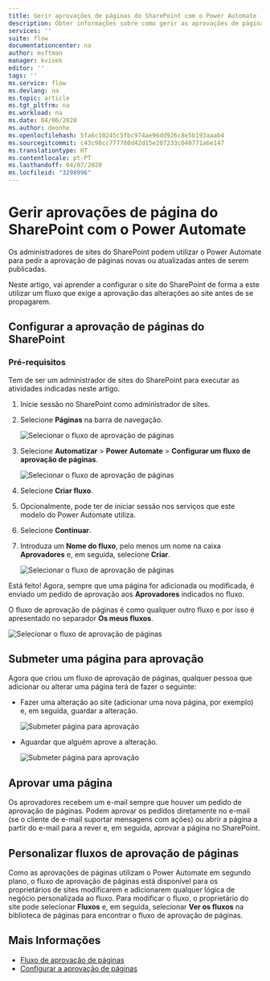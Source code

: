 ```yaml
---
title: Gerir aprovações de páginas do SharePoint com o Power Automate | Microsoft Docs
description: Obter informações sobre como gerir as aprovações de página do SharePoint com o Power Automate.
services: ''
suite: flow
documentationcenter: na
author: msftman
manager: kvivek
editor: ''
tags: ''
ms.service: flow
ms.devlang: na
ms.topic: article
ms.tgt_pltfrm: na
ms.workload: na
ms.date: 04/06/2020
ms.author: deonhe
ms.openlocfilehash: 5fa6c10245c5fbc974ae96dd926c8e5b193aaab4
ms.sourcegitcommit: c43c98cc777780d42d15e287233c040771a6e147
ms.translationtype: HT
ms.contentlocale: pt-PT
ms.lasthandoff: 04/07/2020
ms.locfileid: "3298996"
---
```

# <a name="manage-sharepoint-page-approvals-with-power-automate"></a>Gerir aprovações de página do SharePoint com o Power Automate


Os administradores de sites do SharePoint podem utilizar o Power Automate para pedir a aprovação de páginas novas ou atualizadas antes de serem publicadas.

Neste artigo, vai aprender a configurar o site do SharePoint de forma a este utilizar um fluxo que exige a aprovação das alterações ao site antes de se propagarem.

## <a name="configure-sharepoint-for-page-approvals"></a>Configurar a aprovação de páginas do SharePoint

### <a name="prerequisites"></a>Pré-requisitos 

Tem de ser um administrador de sites do SharePoint para executar as atividades indicadas neste artigo.

1. Inicie sessão no SharePoint como administrador de sites.
1. Selecione **Páginas** na barra de navegação.

    ![Selecionar o fluxo de aprovação de páginas](media/customize-sharepoint-page-approvals/pages.png)

1. Selecione **Automatizar** > **Power Automate** > **Configurar um fluxo de aprovação de páginas**.
    
    ![Selecionar o fluxo de aprovação de páginas](media/customize-sharepoint-page-approvals/select-page-approval-flow.png)

1. Selecione **Criar fluxo**.

1. Opcionalmente, pode ter de iniciar sessão nos serviços que este modelo do Power Automate utiliza.

1. Selecione **Continuar**.

1. Introduza um **Nome do fluxo**, pelo menos um nome na caixa **Aprovadores** e, em seguida, selecione **Criar**.
    
    ![Selecionar o fluxo de aprovação de páginas](media/customize-sharepoint-page-approvals/flow-name-approvers-create.png)

Está feito! Agora, sempre que uma página for adicionada ou modificada, é enviado um pedido de aprovação aos **Aprovadores** indicados no fluxo.

O fluxo de aprovação de páginas é como qualquer outro fluxo e por isso é apresentado no separador **Os meus fluxos**.

![Selecionar o fluxo de aprovação de páginas](media/customize-sharepoint-page-approvals/page-approval-flow-success.png)

## <a name="submit-a-page-for-approval"></a>Submeter uma página para aprovação

Agora que criou um fluxo de aprovação de páginas, qualquer pessoa que adicionar ou alterar uma página terá de fazer o seguinte:

 - Fazer uma alteração ao site (adicionar uma nova página, por exemplo) e, em seguida, guardar a alteração.

     ![Submeter página para aprovação](media/customize-sharepoint-page-approvals/create-new-page.png)
     
 - Aguardar que alguém aprove a alteração.
    
    ![Submeter página para aprovação](media/customize-sharepoint-page-approvals/wait-for-approval.png)
    
## <a name="approve-a-page"></a>Aprovar uma página

Os aprovadores recebem um e-mail sempre que houver um pedido de aprovação de páginas. Podem aprovar os pedidos diretamente no e-mail (se o cliente de e-mail suportar mensagens com ações) ou abrir a página a partir do e-mail para a rever e, em seguida, aprovar a página no SharePoint.

## <a name="customize-page-approval-flows"></a>Personalizar fluxos de aprovação de páginas

Como as aprovações de páginas utilizam o Power Automate em segundo plano, o fluxo de aprovação de páginas está disponível para os proprietários de sites modificarem e adicionarem qualquer lógica de negócio personalizada ao fluxo. Para modificar o fluxo, o proprietário do site pode selecionar **Fluxos** e, em seguida, selecionar **Ver os fluxos** na biblioteca de páginas para encontrar o fluxo de aprovação de páginas.

## <a name="learn-more"></a>Mais Informações

- [Fluxo de aprovação de páginas](https://support.office.com/article/page-approval-flow-a8b2e689-d4a1-4639-8028-333c0ece30d9)
- [Configurar a aprovação de páginas](https://support.office.com/article/configure-page-approval-14ce6976-a0a7-427b-b4ab-d28d344a5222)
